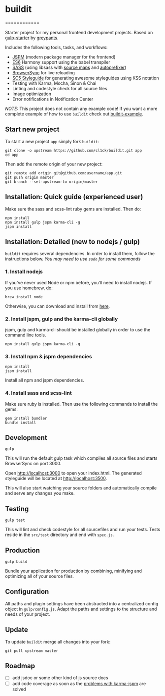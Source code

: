 # buildit
============

Starter project for my personal frontend development projects.
Based on [gulp-starter](https://github.com/greypants/gulp-starter/) by [greypants](https://github.com/greypants/).

Includes the following tools, tasks, and workflows:

- [JSPM](https://jspm.io) (modern package manager for the frontend)
- [ES6](http://kangax.github.io/compat-table/es6/) Harmony support using the babel transpiler
- [SASS](http://sass-lang.com/) (using libsass with [source maps](https://github.com/sindresorhus/gulp-ruby-sass#sourcemap) and [autoprefixer](https://github.com/sindresorhus/gulp-autoprefixer))
- [BrowserSync](http://browsersync.io) for live reloading
- [SC5 Styleguide](http://styleguide.sc5.io/) for generating awesome styleguides using KSS notation
- Testing with Karma, Mocha, Sinon & Chai
- Linting and codestyle check for all source files
- Image optimization
- Error notifications in Notification Center

*NOTE:* This project does not contain any example code! If you want a more complete example of how to use `buildit`
check out [buildit-example](https://github.com/cl1ck/buildit-example).


## Start new project

To start a new project `app` simply fork `buildit`:

```
git clone -o upstream https://github.com/cl1ck/buildit.git app
cd app
```

Then add the remote origin of your new project:

```
git remote add origin git@github.com:username/app.git
git push origin master
git branch --set-upstream-to origin/master
```

## Installation: Quick guide (experienced user)

Make sure the sass and scss-lint ruby gems are installed. Then do:

```
npm install
npm install gulp jspm karma-cli -g
jspm install
```

## Installation: Detailed (new to nodejs / gulp)

`buildit` requires several dependencies. In order to install them, follow the instructions below. *You may need to use `sudo` for some commands*

### 1. Install nodejs

If you've never used Node or npm before, you'll need to install nodejs.
If you use homebrew, do:

```
brew install node
```

Otherwise, you can download and install from [here](http://nodejs.org/download/).

### 2. Install jspm, gulp and the karma-cli globally

jspm, gulp and karma-cli should be installed globally in order to use the command line tools.

```
npm install gulp jspm karma-cli -g
```

### 3. Install npm & jspm dependencies

```
npm install
jspm install
```

Install all npm and jspm dependencies.

### 4. Install sass and scss-lint

Make sure ruby is installed. Then use the following commands to install the gems:

```
gem install bundler
bundle install
```

## Development

```
gulp
```

This will run the default gulp task which compiles all source files and starts BrowserSync on port 3000.

Open [http://localhost:3000](http://localhost:3000) to open your index.html.
The generated styleguide will be located at [http://localhost:3500](http://localhost:3500).

This will also start watching your source folders and automatically compile and serve any changes you make.

## Testing

```
gulp test
```

This will lint and check codestyle for all sourcefiles and run your tests.
Tests reside in the `src/test` directory and end with `spec.js`.

## Production

```
gulp build
```

Bundle your application for production by combining, minifying and optimizing all of your source files.

## Configuration

All paths and plugin settings have been abstracted into a centralized config object in `gulp/config.js`. Adapt the paths and settings to the structure and needs of your project.

## Update

To update `buildit` merge all changes into your fork:

```
git pull upstream master
```

## Roadmap
- [ ] add jsdoc or some other kind of js source docs
- [ ] add code coverage as soon as the [problems with karma-jspm](https://github.com/Workiva/karma-jspm/issues/22) are solved
